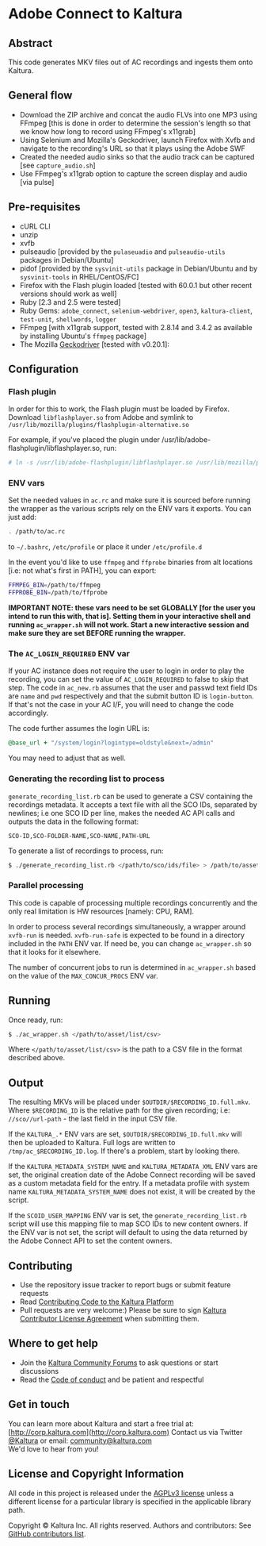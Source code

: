 # Adobe Connect to Kaltura

## Abstract

This code generates MKV files out of AC recordings and ingests them onto Kaltura.

## General flow
- Download the ZIP archive and concat the audio FLVs into one MP3 using FFmpeg [this is done in order to determine the session's length so that we know how long to record using FFmpeg's x11grab]
- Using Selenium and Mozilla's Geckodriver, launch Firefox with Xvfb and navigate to the recording's URL so that it plays using the Adobe SWF
- Created the needed audio sinks so that the audio track can be captured [see `capture_audio.sh`]
- Use FFmpeg's x11grab option to capture the screen display and audio [via pulse]

## Pre-requisites

- cURL CLI
- unzip
- xvfb
- pulseaudio [provided by the `pulaseuadio` and `pulseaudio-utils` packages in Debian/Ubuntu]
- pidof [provided by the `sysvinit-utils` package in Debian/Ubuntu and by `sysvinit-tools` in RHEL/CentOS/FC]
- Firefox with the Flash plugin loaded [tested with 60.0.1 but other recent versions should work as well]
- Ruby [2.3 and 2.5 were tested]
- Ruby Gems: `adobe_connect`, `selenium-webdriver`, `open3`, `kaltura-client`, `test-unit`, `shellwords`, `logger`
- FFmpeg [with x11grab support, tested with 2.8.14 and 3.4.2 as available by installing Ubuntu's `ffmpeg` package]
- The Mozilla [Geckodriver](https://github.com/mozilla/geckodriver/releases) [tested with v0.20.1]:

## Configuration

### Flash plugin

In order for this to work, the Flash plugin must be loaded by Firefox.
Download `libflashplayer.so` from Adobe and symlink to `/usr/lib/mozilla/plugins/flashplugin-alternative.so`

For example, if you've placed the plugin under /usr/lib/adobe-flashplugin/libflashplayer.so, run:

```sh
# ln -s /usr/lib/adobe-flashplugin/libflashplayer.so /usr/lib/mozilla/plugins/flashplugin-alternative.so
```

### ENV vars

Set the needed values in `ac.rc` and make sure it is sourced before running the wrapper as the
various scripts rely on the ENV vars it exports. You can just add:

```sh
. /path/to/ac.rc
```

to `~/.bashrc`, `/etc/profile` or place it under `/etc/profile.d`

In the event you'd like to use `ffmpeg` and `ffprobe` binaries from alt locations [i.e: not what's first in PATH], you can export:

```sh
FFMPEG_BIN=/path/to/ffmpeg
FFPROBE_BIN=/path/to/ffprobe
```

**IMPORTANT NOTE: these vars need to be set GLOBALLY [for the user you intend to run this with, that is]. Setting them in your interactive shell and running `ac_wrapper.sh` will not work. Start a new interactive session and make sure they are set BEFORE running the wrapper.**

### The `AC_LOGIN_REQUIRED` ENV var

If your AC instance does not require the user to login in order to play the recording, you can set the value of `AC_LOGIN_REQUIRED` to false to skip that step.
The code in `ac_new.rb` assumes that the user and passwd text field IDs are `name` and `pwd` respectively and that the submit button ID is `login-button`.
If that's not the case in your AC I/F, you will need to change the code accordingly.

The code further assumes the login URL is:

```ruby
@base_url + "/system/login?logintype=oldstyle&next=/admin"
```

You may need to adjust that as well.

### Generating the recording list to process

`generate_recording_list.rb` can be used to generate a CSV containing the recordings metadata.
It accepts a text file with all the SCO IDs, separated by newlines; i.e one SCO ID per line, makes the needed AC API calls and outputs the data in the following format:

```csv
SCO-ID,SCO-FOLDER-NAME,SCO-NAME,PATH-URL
```

To generate a list of recordings to process, run:

```sh
$ ./generate_recording_list.rb </path/to/sco/ids/file> > /path/to/asset/list/csv
```

### Parallel processing

This code is capable of processing multiple recordings concurrently and the only real limitation is HW resources [namely: CPU, RAM].

In order to process several recordings simultaneously, a wrapper around `xvfb-run` is needed.
`xvfb-run-safe` is expected to be found in a directory included in the `PATH` ENV var. If need be, you can change `ac_wrapper.sh` so that it looks for it elsewhere.

The number of concurrent jobs to run is determined in `ac_wrapper.sh` based on the value of the `MAX_CONCUR_PROCS` ENV var.

## Running

Once ready, run:

```sh
$ ./ac_wrapper.sh </path/to/asset/list/csv>
```

Where `</path/to/asset/list/csv>` is the path to a CSV file in the format described above.

## Output

The resulting MKVs will be placed under `$OUTDIR/$RECORDING_ID.full.mkv`.
Where `$RECORDING_ID` is the relative path for the given recording; i.e: `//sco//url-path` - the last field in the input CSV file.

If the `KALTURA_.*` ENV vars are set, `$OUTDIR/$RECORDING_ID.full.mkv` will then be uploaded to Kaltura.
Full logs are written to `/tmp/ac_$RECORDING_ID.log`. If there's a problem, start by looking there.

If the `KALTURA_METADATA_SYSTEM_NAME` and `KALTURA_METADATA_XML` ENV vars are set, the original creation date of the Adobe Connect recording will be saved as a custom metadata field for the entry. If a metadata profile with system name `KALTURA_METADATA_SYSTEM_NAME` does not exist, it will be created by the script.

If the `SCOID_USER_MAPPING` ENV var is set, the `generate_recording_list.rb` script will use this mapping file to map SCO IDs to new content owners. If the ENV var is not set, the script will default to using the data returned by the Adobe Connect API to set the content owners.

## Contributing

- Use the repository issue tracker to report bugs or submit feature requests
- Read [Contributing Code to the Kaltura Platform](https://github.com/kaltura/platform-install-packages/blob/master/doc/Contributing-to-the-Kaltura-Platform.md)
- Pull requests are very welcome:) Please be sure to sign [Kaltura Contributor License Agreement](https://agentcontribs.kaltura.org/) when submitting them.

## Where to get help

- Join the [Kaltura Community Forums](https://forum.kaltura.org/) to ask questions or start discussions
- Read the [Code of conduct](https://forum.kaltura.org/faq) and be patient and respectful

## Get in touch

You can learn more about Kaltura and start a free trial at: [http://corp.kaltura.com](http://corp.kaltura.com)
Contact us via Twitter [@Kaltura](https://twitter.com/Kaltura) or email: community@kaltura.com  
We'd love to hear from you!

## License and Copyright Information

All code in this project is released under the [AGPLv3 license](http://www.gnu.org/licenses/agpl-3.0.html) unless a different license for a particular library is specified in the applicable library path.

Copyright © Kaltura Inc. All rights reserved.
Authors and contributors: See [GitHub contributors list](https://github.com/kaltura/adobe-connect-to-mkv-to-kaltura/graphs/contributors).  
